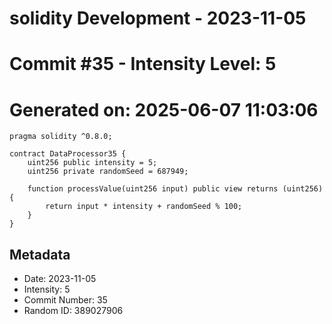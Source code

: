 ﻿# solidity Development - 2023-11-05
# Commit #35 - Intensity Level: 5
# Generated on: 2025-06-07 11:03:06
```solidity
pragma solidity ^0.8.0;

contract DataProcessor35 {
    uint256 public intensity = 5;
    uint256 private randomSeed = 687949;

    function processValue(uint256 input) public view returns (uint256) {
        return input * intensity + randomSeed % 100;
    }
}
```
## Metadata
- Date: 2023-11-05
- Intensity: 5
- Commit Number: 35
- Random ID: 389027906
